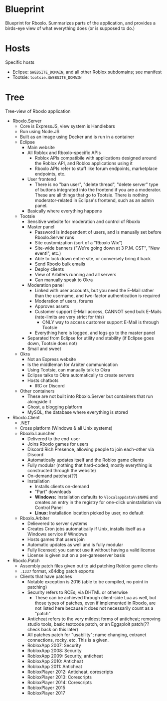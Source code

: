 # Blueprint
Blueprint for Rboxlo. Summarizes parts of the application, and provides a birds-eye view of what everything does (or is supposed to do.)

# Hosts
Specific hosts

- Eclipse: `$WEBSITE_DOMAIN`, and all other Roblox subdomains; see manifest
- Tootsie: `tootsie.$WEBSITE_DOMAIN`

# Tree
Tree-view of Rboxlo application

- Rboxlo.Server
    - Core is ExpressJS, view system is Handlebars
    - Run using Node.JS
    - Built as an image using Docker and is run in a container
    - Eclipse
        - Main website
        - All Roblox and Rboxlo-specific APIs
            - Roblox APIs compatibile with applications designed around the Roblox API, and Roblox applications using it
            - Rboxlo APIs refer to stuff like forum endpoints, marketplace endpoints, etc.
        - User frontend
            - There is no "ban user", "delete thread", "delete server" type of buttons integrated into the frontend if you are a moderator. These are all things that go to Tootsie. There is nothing moderator-related in Eclipse's frontend, such as an admin panel.
        - Basically where everything happens
    - Tootsie
        - Sensitive website for moderation and control of Rboxlo
        - Master panel
            - Password is independent of users, and is manually set before Rboxlo.Server runs
            - Site customization (sort of a "Rboxlo Wix")
            - Site-wide banners ("We're going down at 3 P.M. CST", "New event!", etc.)
            - Able to lock down entire site, or conversely bring it back
            - Send Rboxlo bulk emails
            - Deploy clients
            - View of Arbiters running and all servers
            - Can manually speak to Ok*r*a
        - Moderation panel
            - Linked with user accounts, but you need the E-Mail rather than the username, and two-factor authentication is required
            - Moderation of users, forums
            - Approves assets
            - Customer support E-Mail access, CANNOT send bulk E-Mails (rate-limits are very strict for this)
                - ONLY way to access customer support E-Mail is through Tootsie
            - Everything here is logged, and logs go to the master panel
        - Separated from Eclipse for utility and stability (if Eclipse goes down, Tootsie does not)
        - Small and sweet
    - Okra
        - Not an Express website
        - Is the middleman for Arbiter communication
        - Using Tootsie, can manually talk to Okra
        - Eclipse talks to Okra automatically to create servers
        - Hosts chatbots
            - IRC or Discord
    - Other containers
        - These are not built into Rboxlo.Server but containers that run alongside it
        - Ghost, a blogging platform
        - MySQL, the database where everything is stored
- Rboxlo.Client
    - .NET
    - Cross platform (Windows & all Unix systems)
    - Rboxlo.Launcher
        - Delivered to the end-user
        - Joins Rboxlo games for users
        - Discord Rich Presence, allowing people to join each-other via Discord
        - Automatically updates itself and the Roblox game clients
        - Fully modular (nothing that hard-coded; mostly everything is constructed through the website)
        - On-demand patches(??)
        - Installation
            - Installs clients on-demand
            - "Part" downloads
            - **Windows:** Installation defaults to `%localappdata%\$NAME` and creates an entry in the registry for one-click uninstallation via Control Panel
            - **Linux:** Installation location picked by user, no default
    - Rboxlo.Arbiter
        - Delievered to server systems
        - Creates Cron jobs automatically if Unix, installs itself as a Windows service if Windows
        - Hosts games that users join
        - Automatic updates as well and is fully modular
        - Fully licensed; you cannot use it without having a valid license
        - License is given out on a per-gameserver basis
- Rboxlo.Patch
    - Assembly patch files given out to aid patching Roblox game clients
    - `.1337` format, x64dbg patch exports
    - Clients that have patches
        - Notable exception is 2016 (able to be compiled, no point in patching)
        - Security refers to RCEs; via DHTML or otherwise
            - These can be achieved through client-side Lua as well, but those types of patches, even if implemented in Rboxlo, are not listed here because it does not necessarily count as a "patch"
        - Anticheat refers to the very mildest forms of anticheat; removing studio tools, basic textcode patch, or an Eggsploit patch(?? check back on this later)
        - All patches patch for "usability"; name changing, extranet connections, rocky, etc. This is a given.
        - RobloxApp 2007: Security
        - RobloxApp 2008: Security
        - RobloxApp 2009: Security, anticheat
        - RobloxApp 2010: Anticheat
        - RobloxApp 2011: Anticheat
        - RobloxPlayer 2012: Anticheat, corescripts
        - RobloxPlayer 2013: Corescripts
        - RobloxPlayer 2014: Corescripts
        - RobloxPlayer 2015
        - RobloxPlayer 2017